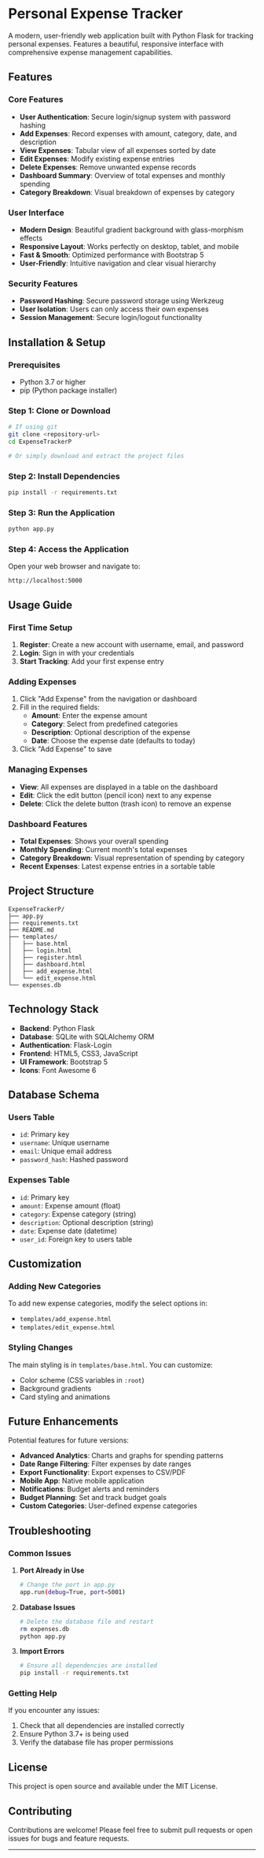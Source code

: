 # Personal Expense Tracker

A modern, user-friendly web application built with Python Flask for tracking personal expenses. Features a beautiful, responsive interface with comprehensive expense management capabilities.

## Features

### Core Features
-  **User Authentication**: Secure login/signup system with password hashing
-  **Add Expenses**: Record expenses with amount, category, date, and description
-  **View Expenses**: Tabular view of all expenses sorted by date
-  **Edit Expenses**: Modify existing expense entries
-  **Delete Expenses**: Remove unwanted expense records
-  **Dashboard Summary**: Overview of total expenses and monthly spending
-  **Category Breakdown**: Visual breakdown of expenses by category

### User Interface
-  **Modern Design**: Beautiful gradient background with glass-morphism effects
-  **Responsive Layout**: Works perfectly on desktop, tablet, and mobile
-  **Fast & Smooth**: Optimized performance with Bootstrap 5
-  **User-Friendly**: Intuitive navigation and clear visual hierarchy

### Security Features
-  **Password Hashing**: Secure password storage using Werkzeug
-  **User Isolation**: Users can only access their own expenses
-  **Session Management**: Secure login/logout functionality

## Installation & Setup

### Prerequisites
- Python 3.7 or higher
- pip (Python package installer)

### Step 1: Clone or Download
```bash
# If using git
git clone <repository-url>
cd ExpenseTrackerP

# Or simply download and extract the project files
```

### Step 2: Install Dependencies
```bash
pip install -r requirements.txt
```

### Step 3: Run the Application
```bash
python app.py
```

### Step 4: Access the Application
Open your web browser and navigate to:
```
http://localhost:5000
```

## Usage Guide

### First Time Setup
1. **Register**: Create a new account with username, email, and password
2. **Login**: Sign in with your credentials
3. **Start Tracking**: Add your first expense entry

### Adding Expenses
1. Click "Add Expense" from the navigation or dashboard
2. Fill in the required fields:
   - **Amount**: Enter the expense amount
   - **Category**: Select from predefined categories
   - **Description**: Optional description of the expense
   - **Date**: Choose the expense date (defaults to today)
3. Click "Add Expense" to save

### Managing Expenses
- **View**: All expenses are displayed in a table on the dashboard
- **Edit**: Click the edit button (pencil icon) next to any expense
- **Delete**: Click the delete button (trash icon) to remove an expense

### Dashboard Features
- **Total Expenses**: Shows your overall spending
- **Monthly Spending**: Current month's total expenses
- **Category Breakdown**: Visual representation of spending by category
- **Recent Expenses**: Latest expense entries in a sortable table

## Project Structure

```
ExpenseTrackerP/
├── app.py                 
├── requirements.txt       
├── README.md             
├── templates/            
│   ├── base.html         
│   ├── login.html        
│   ├── register.html     
│   ├── dashboard.html    
│   ├── add_expense.html  
│   └── edit_expense.html 
└── expenses.db           
```

## Technology Stack

- **Backend**: Python Flask
- **Database**: SQLite with SQLAlchemy ORM
- **Authentication**: Flask-Login
- **Frontend**: HTML5, CSS3, JavaScript
- **UI Framework**: Bootstrap 5
- **Icons**: Font Awesome 6

## Database Schema

### Users Table
- `id`: Primary key
- `username`: Unique username
- `email`: Unique email address
- `password_hash`: Hashed password

### Expenses Table
- `id`: Primary key
- `amount`: Expense amount (float)
- `category`: Expense category (string)
- `description`: Optional description (string)
- `date`: Expense date (datetime)
- `user_id`: Foreign key to users table

## Customization

### Adding New Categories
To add new expense categories, modify the select options in:
- `templates/add_expense.html`
- `templates/edit_expense.html`

### Styling Changes
The main styling is in `templates/base.html`. You can customize:
- Color scheme (CSS variables in `:root`)
- Background gradients
- Card styling and animations

## Future Enhancements

Potential features for future versions:
-  **Advanced Analytics**: Charts and graphs for spending patterns
-  **Date Range Filtering**: Filter expenses by date ranges
-  **Export Functionality**: Export expenses to CSV/PDF
-  **Mobile App**: Native mobile application
-  **Notifications**: Budget alerts and reminders
-  **Budget Planning**: Set and track budget goals
-  **Custom Categories**: User-defined expense categories

## Troubleshooting

### Common Issues

1. **Port Already in Use**
   ```bash
   # Change the port in app.py
   app.run(debug=True, port=5001)
   ```

2. **Database Issues**
   ```bash
   # Delete the database file and restart
   rm expenses.db
   python app.py
   ```

3. **Import Errors**
   ```bash
   # Ensure all dependencies are installed
   pip install -r requirements.txt
   ```

### Getting Help
If you encounter any issues:
1. Check that all dependencies are installed correctly
2. Ensure Python 3.7+ is being used
3. Verify the database file has proper permissions

## License

This project is open source and available under the MIT License.

## Contributing

Contributions are welcome! Please feel free to submit pull requests or open issues for bugs and feature requests.

---

